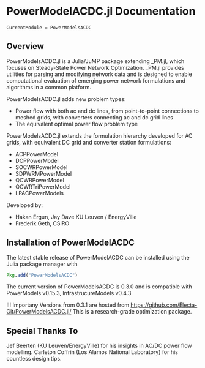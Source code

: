 # PowerModelACDC.jl Documentation

```@meta
CurrentModule = PowerModelsACDC
```

## Overview

PowerModelsACDC.jl is a Julia/JuMP package extending _PM.jl, which focuses on Steady-State Power Network Optimization. _PM.jl provides utilities for parsing and modifying network data and is designed to enable computational evaluation of emerging power network formulations and algorithms in a common platform.

PowerModelsACDC.jl adds new problem types:
- Power flow with both ac and dc lines, from point-to-point connections to meshed grids, with converters connecting ac and dc grid lines
- The equivalent optimal power flow problem type

PowerModelsACDC.jl extends the formulation hierarchy developed for AC grids, with equivalent DC grid and converter station formulations:
- ACPPowerModel
- DCPPowerModel
- SOCWRPowerModel
- SDPWRMPowerModel
- QCWRPowerModel
- QCWRTriPowerModel
- LPACPowerModels

Developed by:
- Hakan Ergun, Jay Dave KU Leuven / EnergyVille
- Frederik Geth, CSIRO


## Installation of PowerModelACDC

The latest stable release of PowerModelACDC can be installed using the Julia package manager with

```julia
Pkg.add("PowerModelsACDC")
```
The current version of PowerModelsACDC is 0.3.0 and is compatible with PowerModels v0.15.3, InfrastrucureModels v0.4.3


!!! Importany
    Versions from 0.3.1 are hosted from https://github.com/Electa-Git/PowerModelsACDC.jl/
    This is a research-grade optimization package.


## Special Thanks To
Jef Beerten (KU Leuven/EnergyVille) for his insights in AC/DC power flow modelling.
Carleton Coffrin (Los Alamos National Laboratory) for his countless design tips.  
